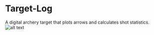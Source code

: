 # Target-Log
A digital archery target that plots arrows and calculates shot statistics.
![alt text](https://github.com/carsonf92/Target-Log/target-log-preview.png "Logo Title Text 1")
